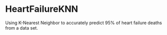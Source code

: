 # HeartFailureKNN
Using K-Nearest Neighbor to accurately predict 95% of heart failure deaths from a data set. 
